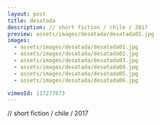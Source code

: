 ```yaml
---
layout: post
title: desatada
description: // short fiction / chile / 2017
preview: assets/images/desatada/desatada01.jpg
images:
  - assets/images/desatada/desatada01.jpg
  - assets/images/desatada/desatada02.jpg
  - assets/images/desatada/desatada03.jpg
  - assets/images/desatada/desatada04.jpg
  - assets/images/desatada/desatada05.jpg
  - assets/images/desatada/desatada06.jpg

vimeoId: 117277673
---
```


// short fiction / chile / 2017
